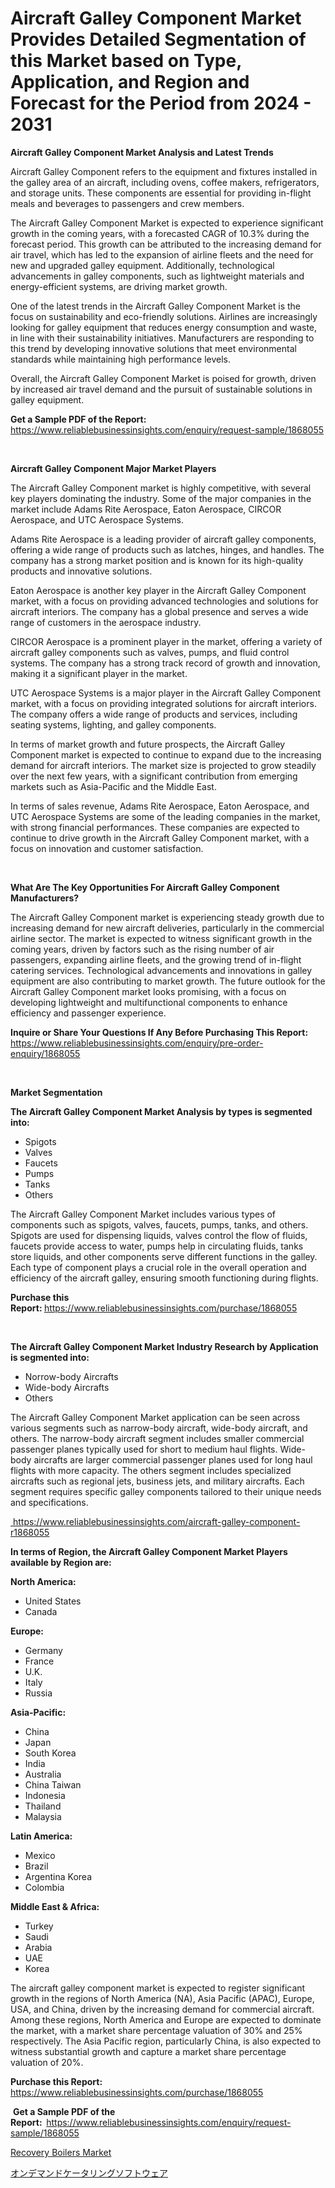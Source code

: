 <p><h1>Aircraft Galley Component Market Provides Detailed Segmentation of this Market based on Type, Application, and Region and Forecast for the Period from 2024 - 2031</h1></p><p><strong>Aircraft Galley Component Market Analysis and Latest Trends</strong></p>
<p><p>Aircraft Galley Component refers to the equipment and fixtures installed in the galley area of an aircraft, including ovens, coffee makers, refrigerators, and storage units. These components are essential for providing in-flight meals and beverages to passengers and crew members.</p><p>The Aircraft Galley Component Market is expected to experience significant growth in the coming years, with a forecasted CAGR of 10.3% during the forecast period. This growth can be attributed to the increasing demand for air travel, which has led to the expansion of airline fleets and the need for new and upgraded galley equipment. Additionally, technological advancements in galley components, such as lightweight materials and energy-efficient systems, are driving market growth.</p><p>One of the latest trends in the Aircraft Galley Component Market is the focus on sustainability and eco-friendly solutions. Airlines are increasingly looking for galley equipment that reduces energy consumption and waste, in line with their sustainability initiatives. Manufacturers are responding to this trend by developing innovative solutions that meet environmental standards while maintaining high performance levels.</p><p>Overall, the Aircraft Galley Component Market is poised for growth, driven by increased air travel demand and the pursuit of sustainable solutions in galley equipment.</p></p>
<p><strong>Get a Sample PDF of the Report:&nbsp;</strong> <a href="https://www.reliablebusinessinsights.com/enquiry/request-sample/1868055">https://www.reliablebusinessinsights.com/enquiry/request-sample/1868055</a></p>
<p>&nbsp;</p>
<p><strong>Aircraft Galley Component Major Market Players</strong></p>
<p><p>The Aircraft Galley Component market is highly competitive, with several key players dominating the industry. Some of the major companies in the market include Adams Rite Aerospace, Eaton Aerospace, CIRCOR Aerospace, and UTC Aerospace Systems.</p><p>Adams Rite Aerospace is a leading provider of aircraft galley components, offering a wide range of products such as latches, hinges, and handles. The company has a strong market position and is known for its high-quality products and innovative solutions.</p><p>Eaton Aerospace is another key player in the Aircraft Galley Component market, with a focus on providing advanced technologies and solutions for aircraft interiors. The company has a global presence and serves a wide range of customers in the aerospace industry.</p><p>CIRCOR Aerospace is a prominent player in the market, offering a variety of aircraft galley components such as valves, pumps, and fluid control systems. The company has a strong track record of growth and innovation, making it a significant player in the market.</p><p>UTC Aerospace Systems is a major player in the Aircraft Galley Component market, with a focus on providing integrated solutions for aircraft interiors. The company offers a wide range of products and services, including seating systems, lighting, and galley components.</p><p>In terms of market growth and future prospects, the Aircraft Galley Component market is expected to continue to expand due to the increasing demand for aircraft interiors. The market size is projected to grow steadily over the next few years, with a significant contribution from emerging markets such as Asia-Pacific and the Middle East.</p><p>In terms of sales revenue, Adams Rite Aerospace, Eaton Aerospace, and UTC Aerospace Systems are some of the leading companies in the market, with strong financial performances. These companies are expected to continue to drive growth in the Aircraft Galley Component market, with a focus on innovation and customer satisfaction.</p></p>
<p>&nbsp;</p>
<p><strong>What Are The Key Opportunities For Aircraft Galley Component Manufacturers?</strong></p>
<p><p>The Aircraft Galley Component market is experiencing steady growth due to increasing demand for new aircraft deliveries, particularly in the commercial airline sector. The market is expected to witness significant growth in the coming years, driven by factors such as the rising number of air passengers, expanding airline fleets, and the growing trend of in-flight catering services. Technological advancements and innovations in galley equipment are also contributing to market growth. The future outlook for the Aircraft Galley Component market looks promising, with a focus on developing lightweight and multifunctional components to enhance efficiency and passenger experience.</p></p>
<p><strong>Inquire or Share Your Questions If Any Before Purchasing This Report:</strong> <a href="https://www.reliablebusinessinsights.com/enquiry/pre-order-enquiry/1868055">https://www.reliablebusinessinsights.com/enquiry/pre-order-enquiry/1868055</a></p>
<p>&nbsp;</p>
<p><strong>Market Segmentation</strong></p>
<p><strong>The Aircraft Galley Component Market Analysis by types is segmented into:</strong></p>
<p><ul><li>Spigots</li><li>Valves</li><li>Faucets</li><li>Pumps</li><li>Tanks</li><li>Others</li></ul></p>
<p><p>The Aircraft Galley Component Market includes various types of components such as spigots, valves, faucets, pumps, tanks, and others. Spigots are used for dispensing liquids, valves control the flow of fluids, faucets provide access to water, pumps help in circulating fluids, tanks store liquids, and other components serve different functions in the galley. Each type of component plays a crucial role in the overall operation and efficiency of the aircraft galley, ensuring smooth functioning during flights.</p></p>
<p><strong>Purchase this Report:&nbsp;</strong><a href="https://www.reliablebusinessinsights.com/purchase/1868055">https://www.reliablebusinessinsights.com/purchase/1868055</a></p>
<p>&nbsp;</p>
<p><strong>The Aircraft Galley Component Market Industry Research by Application is segmented into:</strong></p>
<p><ul><li>Norrow-body Aircrafts</li><li>Wide-body Aircrafts</li><li>Others</li></ul></p>
<p><p>The Aircraft Galley Component Market application can be seen across various segments such as narrow-body aircraft, wide-body aircraft, and others. The narrow-body aircraft segment includes smaller commercial passenger planes typically used for short to medium haul flights. Wide-body aircrafts are larger commercial passenger planes used for long haul flights with more capacity. The others segment includes specialized aircrafts such as regional jets, business jets, and military aircrafts. Each segment requires specific galley components tailored to their unique needs and specifications.</p></p>
<p><a href="https://www.reliablebusinessinsights.com/aircraft-galley-component-r1868055">&nbsp;https://www.reliablebusinessinsights.com/aircraft-galley-component-r1868055</a></p>
<p><strong>In terms of Region, the Aircraft Galley Component Market Players available by Region are:</strong></p>
<p>
    <p> <strong> North America: </strong>
        <ul>
            <li>United States</li>
            <li>Canada</li>
        </ul>
        </p> 
    <p> <strong> Europe: </strong>
        <ul>
            <li>Germany</li>
            <li>France</li>
            <li>U.K.</li>
            <li>Italy</li>
            <li>Russia</li>
        </ul>
        </p> 
    <p> <strong> Asia-Pacific: </strong>
        <ul>
            <li>China</li>
            <li>Japan</li>
            <li>South Korea</li>
            <li>India</li>
            <li>Australia</li>
            <li>China Taiwan</li>
            <li>Indonesia</li>
            <li>Thailand</li>
            <li>Malaysia</li>
        </ul>
        </p> 
    <p> <strong> Latin America: </strong>
        <ul>
            <li>Mexico</li>
            <li>Brazil</li>
            <li>Argentina Korea</li>
            <li>Colombia</li>
        </ul>
        </p> 
    <p> <strong> Middle East & Africa: </strong>
        <ul>
            <li>Turkey</li>
            <li>Saudi</li>
            <li>Arabia</li>
            <li>UAE</li>
            <li>Korea</li>
        </ul>
    </p>
    </p>
<p><p>The aircraft galley component market is expected to register significant growth in the regions of North America (NA), Asia Pacific (APAC), Europe, USA, and China, driven by the increasing demand for commercial aircraft. Among these regions, North America and Europe are expected to dominate the market, with a market share percentage valuation of 30% and 25% respectively. The Asia Pacific region, particularly China, is also expected to witness substantial growth and capture a market share percentage valuation of 20%.</p></p>
<p><strong>Purchase this Report: </strong><a href="https://www.reliablebusinessinsights.com/purchase/1868055">https://www.reliablebusinessinsights.com/purchase/1868055</a></p>
<p>&nbsp;<strong>Get a Sample PDF of the Report:&nbsp;&nbsp;</strong><a href="https://www.reliablebusinessinsights.com/enquiry/request-sample/1868055">https://www.reliablebusinessinsights.com/enquiry/request-sample/1868055</a></p>
<p><strong></strong></p>
<p><p><a href="https://github.com/Paul14Anderson63/Market-Research-Report-List-4/blob/main/recovery-boilers-market.md">Recovery Boilers Market</a></p><p><a href="https://github.com/KaliMetz2023/Market-Research-Report-List-1/blob/main/4896428164381.md">オンデマンドケータリングソフトウェア</a></p></p>